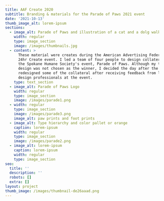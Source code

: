 ```yaml
---
title: AAF Create 2020
subtitle: Branding & materials for the Parade of Paws 2021 event
date: '2021-10-13'
thumb_image_alt: lorem-ipsum
sections:
  - image_alt: Parade of Paws and illustration of a cat and a dolg walking
    width: regular
    type: image_section
    image: /images/thumbnails.jpg
  - content: >
      These material were creates during the American Advertising Federation's
      24hr Create event. I led a team of four people to design collateral for
      the Spokane Humane Society's event, Parade of Paws. Although my team's 
      design was not chosen as the winner, I decided the day after the event to
      redesigned some of the collateral after receiving feedback from local
      design professionals at the event.
    type: text_section
  - image_alt: Parade of Paws Logo
    width: regular
    type: image_section
    image: /images/parade1.png
  - width: regular
    type: image_section
    image: /images/parade3.png
    image_alt: paw prints and foot prints
  - image_alt: Type hierarchy and color pallet or orange
    caption: lorem-ipsum
    width: regular
    type: image_section
    image: /images/parade2.png
  - image_alt: lorem-ipsum
    caption: lorem-ipsum
    width: regular
    type: image_section
seo:
  title: ''
  description: ''
  robots: []
  extra: []
layout: project
thumb_image: /images/thumbnail-de26aaad.png
---
```

